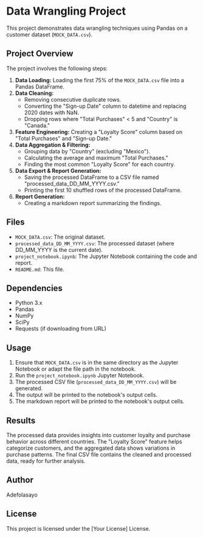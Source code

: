 # Data Wrangling Project

This project demonstrates data wrangling techniques using Pandas on a customer dataset (`MOCK_DATA.csv`).

## Project Overview

The project involves the following steps:

1.  **Data Loading:** Loading the first 75% of the `MOCK_DATA.csv` file into a Pandas DataFrame.
2.  **Data Cleaning:**
    * Removing consecutive duplicate rows.
    * Converting the "Sign-up Date" column to datetime and replacing 2020 dates with NaN.
    * Dropping rows where "Total Purchases" < 5 and "Country" is "Canada."
3.  **Feature Engineering:** Creating a "Loyalty Score" column based on "Total Purchases" and "Sign-up Date."
4.  **Data Aggregation & Filtering:**
    * Grouping data by "Country" (excluding "Mexico").
    * Calculating the average and maximum "Total Purchases."
    * Finding the most common "Loyalty Score" for each country.
5.  **Data Export & Report Generation:**
    * Saving the processed DataFrame to a CSV file named "processed_data\_DD\_MM\_YYYY.csv."
    * Printing the first 10 shuffled rows of the processed DataFrame.
6.  **Report Generation:**
    * Creating a markdown report summarizing the findings.

## Files

* `MOCK_DATA.csv`: The original dataset.
* `processed_data_DD_MM_YYYY.csv`: The processed dataset (where DD\_MM\_YYYY is the current date).
* `project_notebook.ipynb`: The Jupyter Notebook containing the code and report.
* `README.md`: This file.

## Dependencies

* Python 3.x
* Pandas
* NumPy
* SciPy
* Requests (if downloading from URL)


## Usage

1.  Ensure that `MOCK_DATA.csv` is in the same directory as the Jupyter Notebook or adapt the file path in the notebook.
2.  Run the `project_notebook.ipynb` Jupyter Notebook.
3.  The processed CSV file (`processed_data_DD_MM_YYYY.csv`) will be generated.
4.  The output will be printed to the notebook's output cells.
5.  The markdown report will be printed to the notebook's output cells.

## Results

The processed data provides insights into customer loyalty and purchase behavior across different countries. The "Loyalty Score" feature helps categorize customers, and the aggregated data shows variations in purchase patterns. The final CSV file contains the cleaned and processed data, ready for further analysis.

## Author

Adefolasayo

## License

This project is licensed under the [Your License] License.